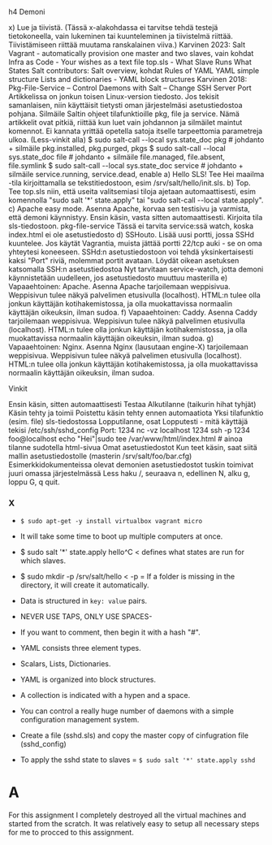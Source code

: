 h4 Demoni

  x) Lue ja tiivistä. (Tässä x-alakohdassa ei tarvitse tehdä testejä tietokoneella, vain lukeminen tai kuunteleminen ja tiivistelmä riittää. Tiivistämiseen riittää muutama ranskalainen viiva.)
        Karvinen 2023: Salt Vagrant - automatically provision one master and two slaves, vain kohdat
            Infra as Code - Your wishes as a text file
            top.sls - What Slave Runs What States
        Salt contributors: Salt overview, kohdat
            Rules of YAML
            YAML simple structure
            Lists and dictionaries - YAML block structures
        Karvinen 2018: Pkg-File-Service – Control Daemons with Salt – Change SSH Server Port
            Artikkelissa on jonkun toisen Linux-version tiedosto. Jos tekisit samanlaisen, niin käyttäisit tietysti oman järjestelmäsi asetustiedostoa pohjana.
        Silmäile Saltin ohjeet tilafunktioille pkg, file ja service. Nämä artikkelit ovat pitkiä, riittää kun luet vain johdannon ja silmäilet maintut komennot. Ei kannata yrittää opetella satoja itselle tarpeettomia parametreja ulkoa. (Less-vinkit alla)
            $ sudo salt-call --local sys.state_doc pkg # johdanto + silmäile pkg.installed, pkg.purged, pkgs
            $ sudo salt-call --local sys.state_doc file # johdanto + silmäile file.managed, file.absent, file.symlink
            $ sudo salt-call --local sys.state_doc service # johdanto + silmäile service.running, service.dead, enable
    a) Hello SLS! Tee Hei maailma -tila kirjoittamalla se tekstitiedostoon, esim /srv/salt/hello/init.sls.
    b) Top. Tee top.sls niin, että useita valitsemiasi tiloja ajetaan automaattisesti, esim komennolla "sudo salt '*' state.apply" tai "sudo salt-call --local state.apply".
    c) Apache easy mode. Asenna Apache, korvaa sen testisivu ja varmista, että demoni käynnistyy.
        Ensin käsin, vasta sitten automaattisesti.
        Kirjoita tila sls-tiedostoon.
        pkg-file-service
        Tässä ei tarvita service:ssä watch, koska index.html ei ole asetustiedosto
    d) SSHouto. Lisää uusi portti, jossa SSHd kuuntelee.
        Jos käytät Vagrantia, muista jättää portti 22/tcp auki - se on oma yhteytesi koneeseen. SSHd:n asetustiedostoon voi tehdä yksinkertaisesti kaksi "Port" riviä, molemmat portit avataan.
        Löydät oikean asetuksen katsomalla SSH:n asetustiedostoa
        Nyt tarvitaan service-watch, jotta demoni käynnistetään uudelleen, jos asetustiedosto muuttuu masterilla
    e) Vapaaehtoinen: Apache. Asenna Apache tarjoilemaan weppisivua. Weppisivun tulee näkyä palvelimen etusivulla (localhost). HTML:n tulee olla jonkun käyttäjän kotihakemistossa, ja olla muokattavissa normaalin käyttäjän oikeuksin, ilman sudoa.
    f) Vapaaehtoinen: Caddy. Asenna Caddy tarjoilemaan weppisivua. Weppisivun tulee näkyä palvelimen etusivulla (localhost). HTML:n tulee olla jonkun käyttäjän kotihakemistossa, ja olla muokattavissa normaalin käyttäjän oikeuksin, ilman sudoa.
    g) Vapaaehtoinen: Nginx. Asenna Nginx (lausutaan engine-X) tarjoilemaan weppisivua. Weppisivun tulee näkyä palvelimen etusivulla (localhost). HTML:n tulee olla jonkun käyttäjän kotihakemistossa, ja olla muokattavissa normaalin käyttäjän oikeuksin, ilman sudoa.

Vinkit

  Ensin käsin, sitten automaattisesti
    Testaa
        Alkutilanne (taikurin hihat tyhjät)
        Käsin tehty ja toimii
        Poistettu käsin tehty ennen automaatiota
        Yksi tilafunktio (esim. file) sls-tiedostossa
        Lopputilanne, osat
        Lopputesti - mitä käyttäjä tekisi
    /etc/ssh/sshd_config
    Port: 1234
    nc -vz localhost 1234
    ssh -p 1234 foo@localhost
    echo "Hei"|sudo tee /var/www/html/index.html # ainoa tilanne sudotella html-sivua
    Omat asetustiedostot
        Kun teet käsin, saat siitä mallin asetustiedostolle (masterin /srv/salt/foo/bar.cfg)
        Esimerkkidokumenteissa olevat demonien asetustiedostot tuskin toimivat juuri omassa järjestelmässä
    Less haku /, seuraava n, edellinen N, alku g, loppu G, q quit.


### X

- `$ sudo apt-get -y install virtualbox vagrant micro`
- It will take some time to boot up multiple computers at once.
- $ sudo salt '*' state.apply hello^C < defines what states are run for which slaves.
- $ sudo mkdir -p /srv/salt/hello < -p = If a folder is missing in the directory, it will create it automatically.

- Data is structured in `key: value` pairs.
- NEVER USE TAPS, ONLY USE SPACES-
- If you want to comment, then begin it with a hash "#".
- YAML consists three element types.
- Scalars, Lists, Dictionaries.
- YAML is organized into block structures.
- A collection is indicated with a hypen and a space.

- You can control a really huge number of daemons with a simple configuration management system.
- Create a file (sshd.sls) and copy the master copy of cinfugration file (sshd_config)
- To apply the sshd state to slaves = `$ sudo salt '*' state.apply sshd`

# A

For this assignment I completely destroyed all the virtual machines and started from the scratch. It was relatively easy to setup all necessary steps for me to procced to this assignment.


